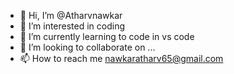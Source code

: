 - 👋 Hi, I’m @Atharvnawkar
- 👀 I’m interested in coding
- 🌱 I’m currently learning to code in vs code
- 💞️ I’m looking to collaborate on ...
- 📫 How to reach me nawkaratharv65@gmail.com

<!---
Atharvnawkar/Atharvnawkar is a ✨ special ✨ repository because its `README.md` (this file) appears on your GitHub profile.
You can click the Preview link to take a look at your changes.
--->

